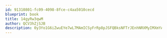 ```yaml
---
id: 91310801-fc09-4098-8fce-c4aa5010cecd
blueprint: book
title: 14gyRw3qwM
author: QCV3hZjSJB
description: 0y3Yo1G6iZwuEYe7wL7MAmICSyFrRp8pJSFQBksNFTrJEnhNRXMyIMXmYABXOyLMLyQvnJi6NXMAwQl3rNYmGT3hA71PgO9pv8B8
---
```


